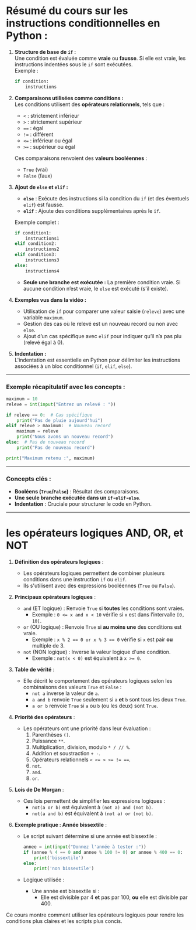 
# Résumé du cours sur les instructions conditionnelles en Python :

1. **Structure de base de `if` :**  
    Une condition est évaluée comme **vraie** ou **fausse**. Si elle est vraie, les instructions indentées sous le `if` sont exécutées.  
    Exemple :
    
    ```python
    if condition:
        instructions
    ```
    
2. **Comparaisons utilisées comme conditions :**  
    Les conditions utilisent des **opérateurs relationnels**, tels que :
    
    - `<` : strictement inférieur
    - `>` : strictement supérieur
    - `==` : égal
    - `!=` : différent
    - `<=` : inférieur ou égal
    - `>=` : supérieur ou égal
    
    Ces comparaisons renvoient des **valeurs booléennes** :
    
    - `True` (vrai)
    - `False` (faux)
3. **Ajout de `else` et `elif` :**
    
    - **`else`** : Exécute des instructions si la condition du `if` (et des éventuels `elif`) est fausse.
    - **`elif`** : Ajoute des conditions supplémentaires après le `if`.
    
    Exemple complet :
    
    ```python
    if condition1:
        instructions1
    elif condition2:
        instructions2
    elif condition3:
        instructions3
    else:
        instructions4
    ```
    
    - **Seule une branche est exécutée :** La première condition vraie. Si aucune condition n’est vraie, le `else` est exécuté (s'il existe).
4. **Exemples vus dans la vidéo :**
    
    - Utilisation de `if` pour comparer une valeur saisie (`releve`) avec une variable `maximum`.
    - Gestion des cas où le relevé est un nouveau record ou non avec `else`.
    - Ajout d’un cas spécifique avec `elif` pour indiquer qu’il n’a pas plu (relevé égal à 0).
5. **Indentation :**  
    L'indentation est essentielle en Python pour délimiter les instructions associées à un bloc conditionnel (`if`, `elif`, `else`).
    

---

### Exemple récapitulatif avec les concepts :

```python
maximum = 10
releve = int(input("Entrez un relevé : "))

if releve == 0:  # Cas spécifique
    print("Pas de pluie aujourd'hui")
elif releve > maximum:  # Nouveau record
    maximum = releve
    print("Nous avons un nouveau record")
else:  # Pas de nouveau record
    print("Pas de nouveau record")

print("Maximum retenu :", maximum)
```

---

### Concepts clés :

- **Booléens (`True`/`False`)** : Résultat des comparaisons.
- **Une seule branche exécutée dans un `if-elif-else`**.
- **Indentation** : Cruciale pour structurer le code en Python.

-----



# les opérateurs logiques **AND**, **OR**, et **NOT**

1. **Définition des opérateurs logiques** :
    
    - Les opérateurs logiques permettent de combiner plusieurs conditions dans une instruction `if` ou `elif`.
    - Ils s'utilisent avec des expressions booléennes (`True` ou `False`).
2. **Principaux opérateurs logiques** :
    
    - `and` (ET logique) : Renvoie `True` si **toutes** les conditions sont vraies.
        - Exemple : `0 <= x and x < 10` vérifie si `x` est dans l’intervalle `[0, 10[`.
    - `or` (OU logique) : Renvoie `True` si **au moins une** des conditions est vraie.
        - Exemple : `x % 2 == 0 or x % 3 == 0` vérifie si `x` est pair **ou** multiple de 3.
    - `not` (NON logique) : Inverse la valeur logique d'une condition.
        - Exemple : `not(x < 0)` est équivalent à `x >= 0`.
3. **Table de vérité** :
    
    - Elle décrit le comportement des opérateurs logiques selon les combinaisons des valeurs `True` et `False` :
        - `not a` inverse la valeur de `a`.
        - `a and b` renvoie `True` seulement si `a` **et** `b` sont tous les deux `True`.
        - `a or b` renvoie `True` si `a` ou `b` (ou les deux) sont `True`.
4. **Priorité des opérateurs** :
    
    - Les opérateurs ont une priorité dans leur évaluation :
        1. Parenthèses `()`.
        2. Puissance `**`.
        3. Multiplication, division, modulo `* / // %`.
        4. Addition et soustraction `+ -`.
        5. Opérateurs relationnels `< <= > >= != ==`.
        6. `not`.
        7. `and`.
        8. `or`.
5. **Lois de De Morgan** :
    
    - Ces lois permettent de simplifier les expressions logiques :
        - `not(a or b)` est équivalent à `(not a) and (not b)`.
        - `not(a and b)` est équivalent à `(not a) or (not b)`.
6. **Exemple pratique : Année bissextile** :
    
    - Le script suivant détermine si une année est bissextile :
        
        ```python
        annee = int(input("Donnez l'année à tester :"))
        if (annee % 4 == 0 and annee % 100 != 0) or annee % 400 == 0:
            print('bissextile')
        else:
            print('non bissextile')
        ```
        
    - Logique utilisée :
        - Une année est bissextile si :
            - Elle est divisible par 4 **et** pas par 100, **ou** elle est divisible par 400.

Ce cours montre comment utiliser les opérateurs logiques pour rendre les conditions plus claires et les scripts plus concis.
